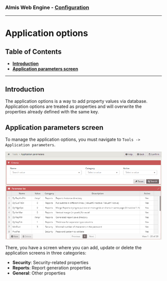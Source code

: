 ### Almis Web Engine - **[Configuration](configuration-guide.md)**

---

# **Application options**

## Table of Contents

* **[Introduction](#introduction)**
* **[Application parameters screen](#application-parameters-screen)**


---

## Introduction

The application options is a way to add property values via database. Application options 
are treated as properties and will overwrite the properties already defined with the same key.

## Application parameters screen

To manage the application options, you must navigate to `Tools -> Application parameters`.

![Application parameters screen](images/ApplicationOptions.png)

There, you have a screen where you can add, update or delete the application screens in three
categories:

* **Security**: Security-related properties 
* **Reports**: Report generation properties
* **General**: Other properties